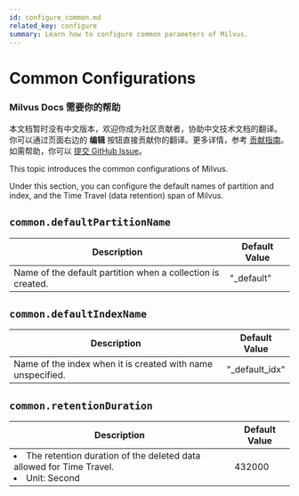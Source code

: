 ```yaml
---
id: configure_common.md
related_key: configure
summary: Learn how to configure common parameters of Milvus.
---
```


# Common Configurations

<div class="alert note">
<h3>Milvus Docs 需要你的帮助</h3>
本文档暂时没有中文版本，欢迎你成为社区贡献者，协助中文技术文档的翻译。<br>
你可以通过页面右边的 <b>编辑</b> 按钮直接贡献你的翻译。更多详情，参考 <a href="https://github.com/milvus-io/milvus-docs/blob/v2.0.0/CONTRIBUTING.md">贡献指南</a>。如需帮助，你可以 <a href="https://github.com/milvus-io/milvus-docs/issues/new/choose">提交 GitHub Issue</a>。
</div>


This topic introduces the common configurations of Milvus.

Under this section, you can configure the default names of partition and index, and the Time Travel (data retention) span of Milvus.

## `common.defaultPartitionName`

<table id="common.defaultPartitionName">
  <thead>
    <tr>
      <th class="width80">Description</th>
      <th class="width20">Default Value</th> 
    </tr>
  </thead>
  <tbody>
    <tr>
      <td>Name of the default partition when a collection is created.</td>
      <td>"_default"</td>
    </tr>
  </tbody>
</table>

## `common.defaultIndexName`

<table id="common.defaultPartitionName">
  <thead>
    <tr>
      <th class="width80">Description</th>
      <th class="width20">Default Value</th> 
    </tr>
  </thead>
  <tbody>
    <tr>
      <td>Name of the index when it is created with name unspecified.</td>
      <td>"_default_idx"</td>
    </tr>
  </tbody>
</table>

## `common.retentionDuration`

<table id="common.retentionDuration">
  <thead>
    <tr>
      <th class="width80">Description</th>
      <th class="width20">Default Value</th> 
    </tr>
  </thead>
  <tbody>
    <tr>
      <td>
        <li>The retention duration of the deleted data allowed for Time Travel.</li>
        <li>Unit: Second</li>
      </td>
      <td>432000</td>
    </tr>
  </tbody>
</table>

